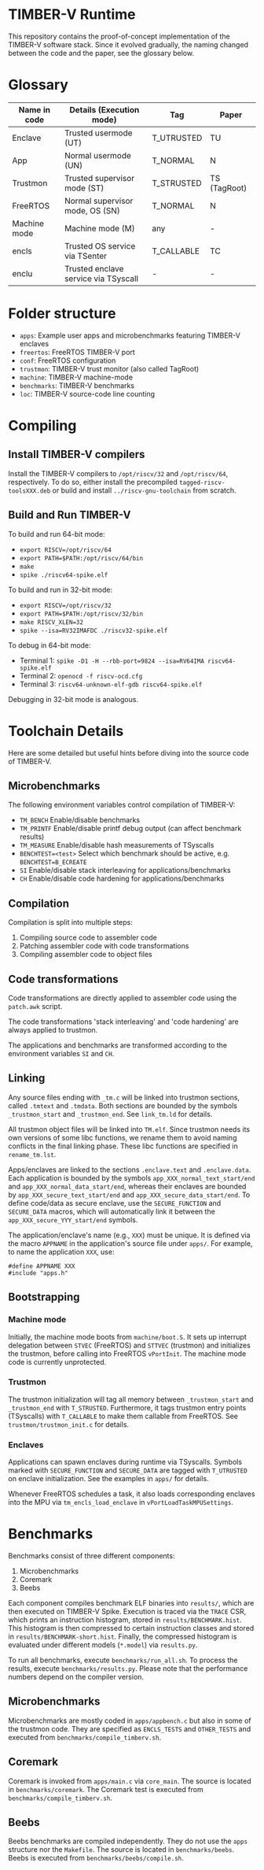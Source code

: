 # TIMBER-V Runtime

This repository contains the proof-of-concept implementation of the
TIMBER-V software stack. Since it evolved gradually, the naming changed
between the code and the paper, see the glossary below.

# Glossary

| Name in code | Details (Execution mode)             | Tag        | Paper        |
| -------------|--------------------------------------|------------|--------------|
| Enclave      | Trusted usermode (UT)                | T_UTRUSTED | TU           |
| App          | Normal usermode  (UN)                | T_NORMAL   | N            |
| Trustmon     | Trusted supervisor mode (ST)         | T_STRUSTED | TS (TagRoot) |
| FreeRTOS     | Normal supervisor mode, OS (SN)      | T_NORMAL   | N            |
| Machine mode | Machine mode (M)                     | any        | -            |
| encls        | Trusted OS service via TSenter       | T_CALLABLE | TC           |
| enclu        | Trusted enclave service via TSyscall | -          | -            |

# Folder structure
* `apps`: Example user apps and microbenchmarks featuring TIMBER-V enclaves
* `freertos`: FreeRTOS TIMBER-V port
* `conf`: FreeRTOS configuration
* `trustmon`: TIMBER-V trust monitor (also called TagRoot)
* `machine`: TIMBER-V machine-mode
* `benchmarks`: TIMBER-V benchmarks
* `loc`: TIMBER-V source-code line counting

# Compiling
## Install TIMBER-V compilers
Install the TIMBER-V compilers to `/opt/riscv/32` and `/opt/riscv/64`,
respectively. To do so, either install the precompiled
`tagged-riscv-toolsXXX.deb` or build and install `../riscv-gnu-toolchain`
from scratch.

## Build and Run TIMBER-V
To build and run 64-bit mode:

* `export RISCV=/opt/riscv/64`
* `export PATH=$PATH:/opt/riscv/64/bin`
* `make`
* `spike ./riscv64-spike.elf`

To build and run in 32-bit mode:

* `export RISCV=/opt/riscv/32`
* `export PATH=$PATH:/opt/riscv/32/bin`
* `make RISCV_XLEN=32`
* `spike --isa=RV32IMAFDC ./riscv32-spike.elf`

To debug in 64-bit mode:

* Terminal 1: `spike -D1 -H --rbb-port=9824 --isa=RV64IMA riscv64-spike.elf`
* Terminal 2: `openocd -f riscv-ocd.cfg`
* Terminal 3: `riscv64-unknown-elf-gdb riscv64-spike.elf `

Debugging in 32-bit mode is analogous.

# Toolchain Details

Here are some detailed but useful hints before diving into the source code of TIMBER-V.

## Microbenchmarks
The following environment variables control compilation of TIMBER-V:

* `TM_BENCH` Enable/disable benchmarks
* `TM_PRINTF` Enable/disable printf debug output (can affect benchmark results)
* `TM_MEASURE` Enable/disable hash measurements of TSyscalls
* `BENCHTEST=<test>` Select which benchmark should be active, e.g. `BENCHTEST=B_ECREATE`
* `SI` Enable/disable stack interleaving for applications/benchmarks
* `CH` Enable/disable code hardening for applications/benchmarks

## Compilation
Compilation is split into multiple steps:

1. Compiling source code to assembler code
2. Patching assembler code with code transformations
3. Compiling assembler code to object files

## Code transformations

Code transformations are directly applied to assembler code using the
`patch.awk` script.

The code transformations 'stack interleaving' and 'code hardening' are always
applied to trustmon.

The applications and benchmarks are transformed according to the
environment variables `SI` and `CH`.

## Linking

Any source files ending with `_tm.c` will be linked into trustmon sections,
called `.tmtext` and `.tmdata`. Both sections are bounded by the symbols
`_trustmon_start` and `_trustmon_end`. See `link_tm.ld` for details.

All trustmon object files will be linked into `TM.elf`. Since trustmon
needs its own versions of some libc functions, we rename them to avoid
naming conflicts in the final linking phase. These libc functions are
specified in `rename_tm.lst`.

Apps/enclaves are linked to the sections `.enclave.text` and `.enclave.data`.
Each application is bounded by the symbols `app_XXX_normal_text_start/end`
and `app_XXX_normal_data_start/end`, whereas their enclaves are bounded by
`app_XXX_secure_text_start/end` and `app_XXX_secure_data_start/end`.
To define code/data as secure enclave, use the `SECURE_FUNCTION` and `SECURE_DATA`
macros, which will automatically link it between the `app_XXX_secure_YYY_start/end`
symbols.

The application/enclave's name (e.g., `XXX`) must be unique. It is defined
via the macro `APPNAME` in the application's source file under `apps/`.
For example, to name the application `XXX`, use:

```
#define APPNAME XXX
#include "apps.h"
```

## Bootstrapping

### Machine mode
Initially, the machine mode boots from `machine/boot.S`.
It sets up interrupt delegation between `STVEC` (FreeRTOS) and
`STTVEC` (trustmon) and initializes the trustmon, before calling into FreeRTOS
`vPortInit`. The machine mode code is currently unprotected.

### Trustmon
The trustmon initialization will tag all memory between `_trustmon_start`
and `_trustmon_end` with `T_STRUSTED`. Furthermore, it tags trustmon entry points
(TSyscalls) with `T_CALLABLE` to make them callable from FreeRTOS.
See `trustmon/trustmon_init.c` for details.

### Enclaves
Applications can spawn enclaves during runtime via TSyscalls.
Symbols marked with `SECURE_FUNCTION` and `SECURE_DATA` are tagged with
`T_UTRUSTED` on enclave initialization. See the examples in `apps/` for details.

Whenever FreeRTOS schedules a task, it also loads corresponding enclaves
into the MPU via `tm_encls_load_enclave` in `vPortLoadTaskMPUSettings`.

# Benchmarks
Benchmarks consist of three different components:

1. Microbenchmarks
2. Coremark
3. Beebs

Each component compiles benchmark ELF binaries into `results/`, which are
then executed on TIMBER-V Spike. Execution is traced via the `TRACE` CSR, 
which prints an instruction histogram, stored in `results/BENCHMARK.hist`.
This histogram is then compressed to certain instruction classes and stored
in `results/BENCHMARK-short.hist`. Finally, the compressed histogram is
evaluated under different models (`*.model`) via `results.py`.

To run all benchmarks, execute `benchmarks/run_all.sh`.
To process the results, execute `benchmarks/results.py`.
Please note that the performance numbers depend on the compiler
version.

## Microbenchmarks
Microbenchmarks are mostly coded in `apps/appbench.c` but also in some of the
trustmon code. They are specified as `ENCLS_TESTS` and `OTHER_TESTS`
and executed from `benchmarks/compile_timberv.sh`.

## Coremark
Coremark is invoked from `apps/main.c` via `core_main`. The source is
located in `benchmarks/coremark`. The Coremark test is executed from
`benchmarks/compile_timberv.sh`.

## Beebs
Beebs benchmarks are compiled independently. They do not use the `apps`
structure nor the `Makefile`. The source is located in `benchmarks/beebs`.
Beebs is executed from `benchmarks/beebs/compile.sh`.
